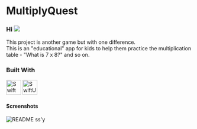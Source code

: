 # MultiplyQuest

### Hi ![](https://user-images.githubusercontent.com/18350557/176309783-0785949b-9127-417c-8b55-ab5a4333674e.gif)

This project is another game but with one difference. <br/>
This is an "educational" app for kids to help them practice the multiplication table - "What is 7 x 8?" and so on.

### Built With

<p align="left">
<img src="https://github.com/savaqe21/savaqe21/assets/113838982/4760a9bb-21a1-4e39-aef4-6295fdd4a0b3" width="40" height="40" alt="Swift" />
<img src="https://github.com/savaqe21/savaqe21/assets/113838982/05b8ae36-a824-47e6-8444-12644c6f641f" width="40" height="40" alt="SwiftUI" />
</p>

#### Screenshots

![README ss'y](https://github.com/savaqe21/App-MultiplyQuest/assets/113838982/73707bd7-091c-40fa-998d-3dfe4f7f70f5)
